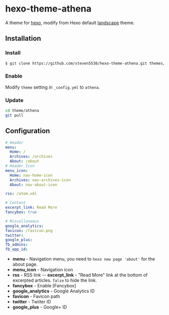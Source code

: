 # hexo-theme-athena

A theme for [hexo](http://hexo.io/), modify from Hexo default [landscape](https://github.com/hexojs/hexo-theme-landscape/) theme.

## Installation

### Install

``` bash
$ git clone https://github.com/steven5538/hexo-theme-athena.git themes/athena
```

### Enable

Modify `theme` setting in `_config.yml` to `athena`.

### Update

``` bash
cd theme/athena
git pull
```

## Configuration

``` yml
# Header
menu:
  Home: /
  Archives: /archives
  About: /about
# Header Icon
menu_icon:
  Home: nav-home-icon
  Archives: nav-archives-icon
  About: nav-about-icon

rss: /atom.xml

# Content
excerpt_link: Read More
fancybox: true

# Miscellaneous
google_analytics:
favicon: /favicon.png
twitter:
google_plus:
fb_admins:
fb_app_id:
```

- **menu** - Navigation menu, you need to `hexo new page 'about'` for the about page.
- **menu_icon** - Navigation icon
- **rss** - RSS link
-- **excerpt_link** - "Read More" link at the bottom of excerpted articles. `false` to hide the link.
- **fancybox** - Enable [Fancybox]
- **google_analytics** - Google Analytics ID
- **favicon** - Favicon path
- **twitter** - Twiiter ID
- **google_plus** - Google+ ID